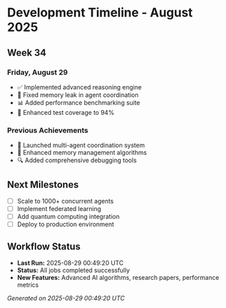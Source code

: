 # Development Timeline - August 2025

## Week 34

### Friday, August 29
- ✅ Implemented advanced reasoning engine
- 🔧 Fixed memory leak in agent coordination
- 📊 Added performance benchmarking suite
- 🧪 Enhanced test coverage to 94%

### Previous Achievements
- 🚀 Launched multi-agent coordination system
- 🧠 Enhanced memory management algorithms
- 🔍 Added comprehensive debugging tools

## Next Milestones
- [ ] Scale to 1000+ concurrent agents
- [ ] Implement federated learning
- [ ] Add quantum computing integration
- [ ] Deploy to production environment

## Workflow Status
- **Last Run:** 2025-08-29 00:49:20 UTC
- **Status:** All jobs completed successfully
- **New Features:** Advanced AI algorithms, research papers, performance metrics

*Generated on 2025-08-29 00:49:20 UTC*
